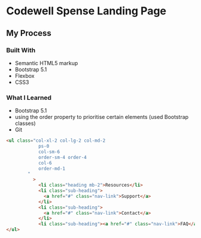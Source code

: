 # Codewell Spense Landing Page

## My Process

### Built With

- Semantic HTML5 markup
- Bootstrap 5.1
- Flexbox
- CSS3

### What I Learned

- Bootstrap 5.1
- using the order property to prioritise certain elements (used Bootstrap classes)
- Git

```html
<ul class="col-xl-2 col-lg-2 col-md-2
            ps-0
            col-sm-6
            order-sm-4 order-4
            col-6
            order-md-1
        "
          >
            <li class="heading mb-2">Resources</li>
            <li class="sub-heading">
              <a href="#" class="nav-link">Support</a>
            </li>
            <li class="sub-heading">
              <a href="#" class="nav-link">Contact</a>
            </li>
            <li class="sub-heading"><a href="#" class="nav-link">FAQ</a></li>
</ul>
```
